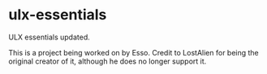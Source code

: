 # ulx-essentials
ULX essentials updated.

This is a project being worked on by Esso.
Credit to LostAlien for being the original creator of it, although he does no longer support it.
